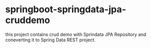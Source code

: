 # springboot-springdata-jpa-cruddemo
this project contains crud demo with Sprindata JPA Repository and coneverting it to Spring Data REST project.
